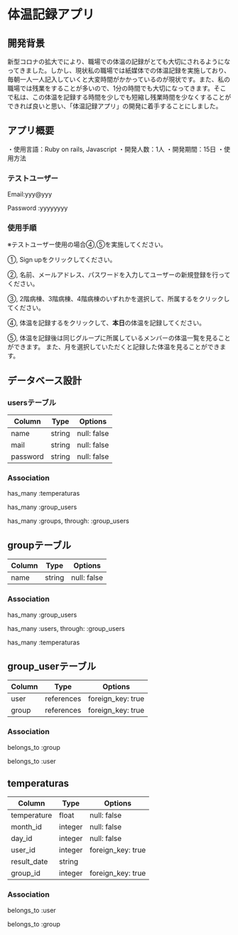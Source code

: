 # 体温記録アプリ

## 開発背景
新型コロナの拡大でにより、職場での体温の記録がとても大切にされるようになってきました。しかし、現状私の職場では紙媒体での体温記録を実施しており、毎朝一人一人記入していくと大変時間がかかっているのが現状です。また、私の職場では残業をすることが多いので、1分の時間でも大切になってきます。そこで私は、この体温を記録する時間を少しでも短縮し残業時間を少なくすることができれば良いと思い、「体温記録アプリ」の開発に着手することにしました。


## アプリ概要
・使用言語：Ruby on rails, Javascript
・開発人数：1人
・開発期間：15日
・使用方法

### テストユーザー
Email:yyy@yyy  

Password :yyyyyyyy

### 使用手順
※テストユーザー使用の場合④,⑤を実施してください。

①, Sign upをクリックしてください。

②, 名前、メールアドレス、パスワードを入力してユーザーの新規登録を行ってください。

③, 2階病棟、3階病棟、4階病棟のいずれかを選択して、所属するをクリックしてください。

④, 体温を記録するをクリックして、**本日**の体温を記録してください。

⑤, 体温を記録後は同じグループに所属しているメンバーの体温一覧を見ることができます。
また、月を選択していただくと記録した体温を見ることができます。

## データベース設計

### usersテーブル
|Column|Type|Options|
|------|----|-------|
|name|string|null: false|
|mail|string|null: false|
|password|string|null: false|

### Association
has_many :temperaturas  

has_many :group_users


has_many :groups, through: :group_users

## groupテーブル
|Column|Type|Options|
|------|----|-------|
|name|string|null: false|

### Association
has_many :group_users

has_many :users, through: :group_users

has_many :temperaturas

## group_userテーブル
|Column|Type|Options|
|------|----|-------|
|user|references|foreign_key: true|
|group|references|foreign_key: true|

### Association
belongs_to :group

belongs_to :user

## temperaturas
|Column|Type|Options|
|------|----|-------|
|temperature|float|null: false|
|month_id|integer|null: false|
|day_id|integer|null: false|
|user_id|integer|foreign_key: true|
|result_date|string||
|group_id|integer|foreign_key: true|

### Association
belongs_to :user

belongs_to :group